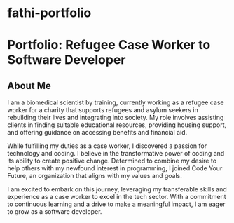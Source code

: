 # fathi-portfolio
# Portfolio: Refugee Case Worker to Software Developer

## About Me

I am a biomedical scientist by training, currently working as a refugee case worker for a charity that supports refugees and asylum seekers in rebuilding their lives and integrating into society. My role involves assisting clients in finding suitable educational resources, providing housing support, and offering guidance on accessing benefits and financial aid.

While fulfilling my duties as a case worker, I discovered a passion for technology and coding. I believe in the transformative power of coding and its ability to create positive change. Determined to combine my desire to help others with my newfound interest in programming, I joined Code Your Future, an organization that aligns with my values and goals.

I am excited to embark on this journey, leveraging my transferable skills and experience as a case worker to excel in the tech sector. With a commitment to continuous learning and a drive to make a meaningful impact, I am eager to grow as a software developer.
